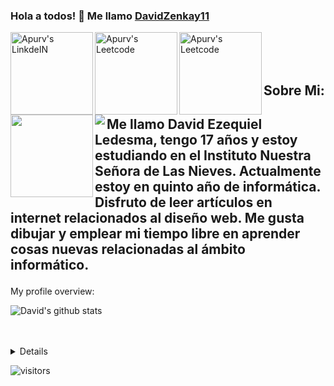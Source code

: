 

### Hola a todos! 👋 Me llamo [DavidZenkay11](https://davidzenkay11.github.io)

<a href="http://assets.stickpng.com/thumbs/5847f5bdcef1014c0b5e489c.png">
  <img align="left" alt="Apurv's LinkdeIN" width="132px" src="http://www.w3.org/html/logo/downloads/HTML5_Logo_256.png" />
</a>
<a href="https://leetcode.com/apurvshah123/">
  <img align="left" alt="Apurv's Leetcode" width="132px" src="https://lh3.googleusercontent.com/proxy/dUakh2-yiOa-If0WxHzCUkQNu3N9cEDtj6furs-oN-HM2f6mcOa4E7BvQSw8KbBl1iM2oP9uH8AXugDmNBWLykD8kDf-D8UHUv1X1NAklCuNFg6vUQJ8QT1B_rp3p2j3c5aYpCYKdF2Se26xNlicY46hiABzXw" />
</a>
<a href="https://medium.com/@apurvshah2604">
  <img align="left" alt="Apurv's Leetcode" width="132px" src="https://cdn.iconscout.com/icon/free/png-256/javascript-2038874-1720087.png"/>
</a>
<img align="left" width="132" src="https://petermekhaeil.gallerycdn.vsassets.io/extensions/petermekhaeil/vscode-tailwindcss-explorer/0.4.0/1606213744749/Microsoft.VisualStudio.Services.Icons.Default"/>
<img align="left" width"132px" src="https://img.wattpad.com/484a85920991b2188765b5140f01fb94c4c46ab6/68747470733a2f2f73332e616d617a6f6e6177732e636f6d2f776174747061642d6d656469612d736572766963652f53746f7279496d6167652f445a386a6b6b7a46463944334d413d3d2d34373639303838342e313434623735646139306436333061342e706e67?s=fit&w=720&h=720" />
<br />
<br />

<div>
 <br>
 <h2>
  Sobre Mi:
 <h2/>
 <p>

Me llamo David Ezequiel Ledesma, tengo 17 años y estoy estudiando en el Instituto Nuestra Señora de Las Nieves. Actualmente estoy en quinto año de informática. Disfruto de leer artículos en internet relacionados al diseño web. Me gusta dibujar y emplear mi tiempo libre en aprender cosas nuevas relacionadas al ámbito informático. 


</h4>
</div>

<div><p>My profile overview: </p></div>

![David's github stats](https://github-readme-stats.vercel.app/api?username=DavidZenkay11&show_icons=true&theme=synthwave)
<br />
<br />
<br />
<details>


![picture](https://raw.githubusercontent.com/saadeghi/saadeghi/master/dino.gif)
</details>

![visitors](https://visitor-badge.laobi.icu/badge?page_id=DavidZenkay11.DavidZenkay11)


<!--
**DavidZenkay11/DavidZenkay11** is a ✨ _special_ ✨ repository because its `README.md` (this file) appears on your GitHub profile.

Here are some ideas to get you started:

- 🔭 I’m currently working on ...
- 🌱 I’m currently learning ...
- 👯 I’m looking to collaborate on ...
- 🤔 I’m looking for help with ...
- 💬 Ask me about ...
- 📫 How to reach me: ...
- 😄 Pronouns: ...
- ⚡ Fun fact: ...
-->
